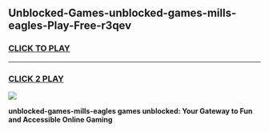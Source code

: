
## Unblocked-Games-unblocked-games-mills-eagles-Play-Free-r3qev
<h3>
<a href="https://premium76.site?title=unblocked-games-mills-eagles&ref=21A">CLICK TO PLAY</a></h3>
<hr>

<h3>
<a href="https://premium76.site?title=unblocked-games-mills-eagles&ref=21A">CLICK 2 PLAY</a>
  
</h3>

<a href="https://premium76.site?title=unblocked-games-mills-eagles&ref=21A"><img src="https://clearcache.store/games.png"></a>


**unblocked-games-mills-eagles games unblocked: Your Gateway to Fun and Accessible Online Gaming**
